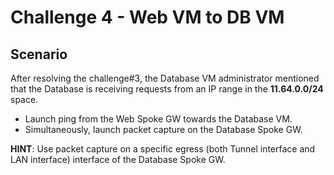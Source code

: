 # Challenge 4 - Web VM to DB VM

## Scenario

After resolving the challenge#3, the Database VM administrator mentioned that the Database is receiving requests from an IP range in the **11.64.0.0/24** space.

* Launch ping from the Web Spoke GW towards the Database VM.
* Simultaneously, launch packet capture on the Database Spoke GW.

**HINT**: Use packet capture on a specific egress (both Tunnel interface and LAN interface) interface of the Database Spoke GW.

